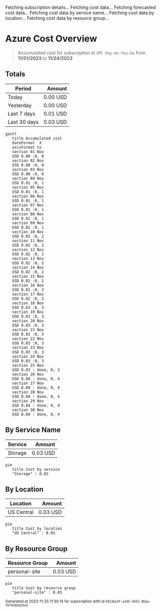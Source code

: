 Fetching subscription details...
Fetching cost data...
Fetching forecasted cost data...
Fetching cost data by service name...
Fetching cost data by location...
Fetching cost data by resource group...
# Azure Cost Overview

> Accumulated cost for subscription id `JPF Pay-As-You-Go` from **11/01/2023** to **11/24/2023**

## Totals

|Period|Amount|
|---|---:|
|Today|0.00 USD|
|Yesterday|0.00 USD|
|Last 7 days|0.01 USD|
|Last 30 days|0.03 USD|

```mermaid
gantt
   title Accumulated cost
   dateFormat  X
   axisFormat %s
   section 01 Nov
   USD 0.00 :0, 0
   section 02 Nov
   USD 0.00 :0, 0
   section 03 Nov
   USD 0.00 :0, 0
   section 04 Nov
   USD 0.01 :0, 1
   section 05 Nov
   USD 0.01 :0, 1
   section 06 Nov
   USD 0.01 :0, 1
   section 07 Nov
   USD 0.01 :0, 1
   section 08 Nov
   USD 0.01 :0, 1
   section 09 Nov
   USD 0.01 :0, 1
   section 10 Nov
   USD 0.02 :0, 2
   section 11 Nov
   USD 0.02 :0, 2
   section 12 Nov
   USD 0.02 :0, 2
   section 13 Nov
   USD 0.02 :0, 2
   section 14 Nov
   USD 0.02 :0, 2
   section 15 Nov
   USD 0.02 :0, 2
   section 16 Nov
   USD 0.02 :0, 2
   section 17 Nov
   USD 0.02 :0, 2
   section 18 Nov
   USD 0.03 :0, 3
   section 19 Nov
   USD 0.03 :0, 3
   section 20 Nov
   USD 0.03 :0, 3
   section 21 Nov
   USD 0.03 :0, 3
   section 22 Nov
   USD 0.03 :0, 3
   section 23 Nov
   USD 0.03 :0, 3
   section 24 Nov
   USD 0.03 :0, 3
   section 25 Nov
   USD 0.03 : done, 0, 3
   section 26 Nov
   USD 0.04 : done, 0, 4
   section 27 Nov
   USD 0.04 : done, 0, 4
   section 28 Nov
   USD 0.04 : done, 0, 4
   section 29 Nov
   USD 0.04 : done, 0, 4
   section 30 Nov
   USD 0.04 : done, 0, 4
```

## By Service Name

|Service|Amount|
|---|---:|
|Storage|0.03 USD|

```mermaid
pie
   title Cost by service
   "Storage" : 0.03
```

## By Location

|Location|Amount|
|---|---:|
|US Central|0.03 USD|

```mermaid
pie
   title Cost by location
   "US Central" : 0.03
```

## By Resource Group

|Resource Group|Amount|
|---|---:|
|personal-site|0.03 USD|

```mermaid
pie
   title Cost by resource group
   "personal-site" : 0.03
```

<sup>Generated at 2023-11-25 11:30:14 for subscription with id `4913be3f-a345-4652-9bba-767418dd25e3`</sup>
